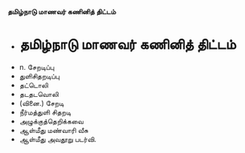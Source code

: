 **தமிழ்நாடு மாணவர் கணினித் திட்டம்**
- # தமிழ்நாடு மாணவர் கணினித் திட்டம்
- n. சேறடிப்பு
- துளிசிதறடிப்பு
- தட்டொலி
- தடதடவொலி
- (வினை.) சேறடி
- நீர்மத்துளி சிதறடி
- அழுக்குத்தெறிக்கவை
- ஆள்மீது மண்வாரி வீசு
- ஆள்மீது அவதூறு படர்வி.

